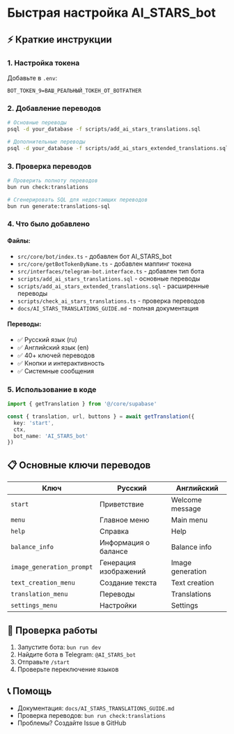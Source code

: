 # Быстрая настройка AI_STARS_bot

## ⚡ Краткие инструкции

### 1. Настройка токена
Добавьте в `.env`:
```env
BOT_TOKEN_9=ВАШ_РЕАЛЬНЫЙ_ТОКЕН_ОТ_BOTFATHER
```

### 2. Добавление переводов
```bash
# Основные переводы
psql -d your_database -f scripts/add_ai_stars_translations.sql

# Дополнительные переводы
psql -d your_database -f scripts/add_ai_stars_extended_translations.sql
```

### 3. Проверка переводов
```bash
# Проверить полноту переводов
bun run check:translations

# Сгенерировать SQL для недостающих переводов
bun run generate:translations-sql
```

### 4. Что было добавлено

#### Файлы:
- `src/core/bot/index.ts` - добавлен бот AI_STARS_bot
- `src/core/getBotTokenByName.ts` - добавлен маппинг токена
- `src/interfaces/telegram-bot.interface.ts` - добавлен тип бота
- `scripts/add_ai_stars_translations.sql` - основные переводы
- `scripts/add_ai_stars_extended_translations.sql` - расширенные переводы
- `scripts/check_ai_stars_translations.ts` - проверка переводов
- `docs/AI_STARS_TRANSLATIONS_GUIDE.md` - полная документация

#### Переводы:
- ✅ Русский язык (ru)
- ✅ Английский язык (en)
- ✅ 40+ ключей переводов
- ✅ Кнопки и интерактивность
- ✅ Системные сообщения

### 5. Использование в коде
```typescript
import { getTranslation } from '@/core/supabase'

const { translation, url, buttons } = await getTranslation({
  key: 'start',
  ctx,
  bot_name: 'AI_STARS_bot'
})
```

## 📋 Основные ключи переводов

| Ключ | Русский | Английский |
|------|---------|------------|
| `start` | Приветствие | Welcome message |
| `menu` | Главное меню | Main menu |
| `help` | Справка | Help |
| `balance_info` | Информация о балансе | Balance info |
| `image_generation_prompt` | Генерация изображений | Image generation |
| `text_creation_menu` | Создание текста | Text creation |
| `translation_menu` | Переводы | Translations |
| `settings_menu` | Настройки | Settings |

## 🔧 Проверка работы

1. Запустите бота: `bun run dev`
2. Найдите бота в Telegram: `@AI_STARS_bot`
3. Отправьте `/start`
4. Проверьте переключение языков

## 📞 Помощь

- Документация: `docs/AI_STARS_TRANSLATIONS_GUIDE.md`
- Проверка переводов: `bun run check:translations`
- Проблемы? Создайте Issue в GitHub 